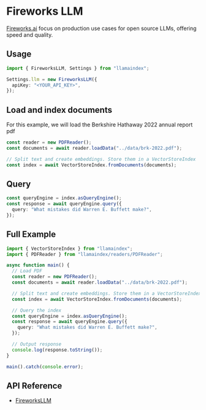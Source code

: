 # Fireworks LLM

[Fireworks.ai](https://fireworks.ai/) focus on production use cases for open source LLMs, offering speed and quality.

## Usage

```ts
import { FireworksLLM, Settings } from "llamaindex";

Settings.llm = new FireworksLLM({
  apiKey: "<YOUR_API_KEY>",
});
```

## Load and index documents

For this example, we will load the Berkshire Hathaway 2022 annual report pdf

```ts
const reader = new PDFReader();
const documents = await reader.loadData("../data/brk-2022.pdf");

// Split text and create embeddings. Store them in a VectorStoreIndex
const index = await VectorStoreIndex.fromDocuments(documents);
```

## Query

```ts
const queryEngine = index.asQueryEngine();
const response = await queryEngine.query({
  query: "What mistakes did Warren E. Buffett make?",
});
```

## Full Example

```ts
import { VectorStoreIndex } from "llamaindex";
import { PDFReader } from "llamaindex/readers/PDFReader";

async function main() {
  // Load PDF
  const reader = new PDFReader();
  const documents = await reader.loadData("../data/brk-2022.pdf");

  // Split text and create embeddings. Store them in a VectorStoreIndex
  const index = await VectorStoreIndex.fromDocuments(documents);

  // Query the index
  const queryEngine = index.asQueryEngine();
  const response = await queryEngine.query({
    query: "What mistakes did Warren E. Buffett make?",
  });

  // Output response
  console.log(response.toString());
}

main().catch(console.error);
```

## API Reference

- [FireworksLLM](../../../api/classes/FireworksLLM.md)

